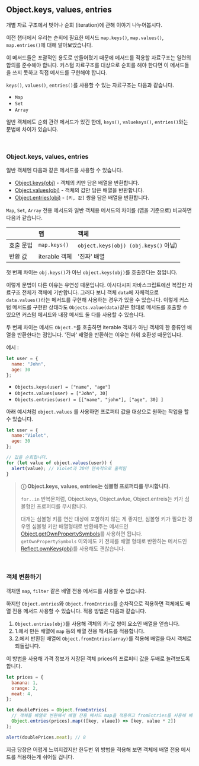 ## Object.keys, values, entries

개별 자료 구조에서 벗어나 순회 (iteration)에 관해 이야기 나누어봅시다.

이전 챕터에서 우리는 순회에 필요한 메서드 `map.keys()`, `map.values()`, `map.entries()`에 대해 알아보았습니다.

이 메서드들은 포괄적인 용도로 만들어졌기 때문에 메서드를 적용할 자료구조는 일련의 합의를 준수해야 합니다.
커스텀 자료구조를 대상으로 순회를 해야 한다면 이 메서드들을 쓰지 못하고 직접 메서드를 구현해야 합니다.

`keys()`, `values()`, `entries()`를 사용할 수 있는 자료구조는 다음과 같습니다.
- `Map`
- `Set`
- `Array`

일반 객체에도 순회 관련 메서드가 있긴 한데, `keys()`, `valuekeys()`, `entries()`와는 문법에 차이가 있습니다.

</br>

### Object.keys, values, entries

일반 객체엔 다음과 같은 메서드를 사용할 수 있습니다.

- <a href="https://developer.mozilla.org/ko/docs/Web/JavaScript/Reference/Global_Objects/Object/keys">Object.keys(obj)</a> - 객체의 키만 담은 배열을 반환합니다.
- <a href="https://developer.mozilla.org/ko/docs/Web/JavaScript/Reference/Global_Objects/Object/values">Object.values(obj)</a> - 객체의 값만 담은 배열을 반환합니다. 
- <a href="https://developer.mozilla.org/ko/docs/Web/JavaScript/Reference/Global_Objects/Object/entries">Object.entries(obj)</a> - `[키, 값]` 쌍을 담은 배열을 반환합니다.

`Map`, `Set`, `Array` 전용 메서드와 일반 객체용 메서드의 차이를 (맵을 기준으로) 비교하면 다음과 같습니다.

|  |맵|객체|
|:----|:-----|:----|
|호출 문법|`map.keys()`|`object.keys(obj) (obj.keys()` 아님)|
|반환 값|iterable 객체|'진짜' 배열|

첫 번째 차이는 `obj.keys()`가 아닌 `object.keys(obj)`를 호출한다는 점입니다.

이렇게 문법이 다른 이유는 유연성 때문입니다. 아시다시피 자바스크립트에선 복잡한 자료구조 전체가 객체에 기반합니다. 그러다 보니 객체 `data`에 자체적으로 `data.values()`라는 메서드를 구현해 사용하는 경우가 있을 수 있습니다. 이렇게 커스텀 메서드를 구현한 상태라도 `Objects.value(data)`같은 형태로 메서드를 호출할 수 있으면 커스텀 메서드와 내장 메서드 둘 다를 사용할 수 있습니다.

두 번째 차이는 메서드 `Object.*`를 호출하면 iterable 객체가 아닌 객체의 한 종류인 배열을 반환한다는 점입니다. '진짜' 배열을 반환하는 이유는 하위 호환성 때문입니다.

예시 :

```javascript
let user = {
  name: "John",
  age: 30
};
```

- `Objects.keys(user) = ["name", "age"]`
- `Objects.values(user) = ["John", 30]`
- `Objects.entries(user) = [["name", "john"], ["age", 30] ]`

아래 예시처럼 `object.values` 를 사용하면 프로퍼티 값을 대상으로 원하는 작업을 할 수 있습니다.

```javascript
let user = {
  name:"Violet",
  age: 30
};

// 값을 순회합니다.
for (let value of object.values(user)) {
  alert(value); // Violet과 30이 연속적으로 출력됨
}
```
> **ⓘ Object.keys, values, entries는 심볼형 프로퍼티를 무시합니다.**
> 
> `for..in` 반복문처럼, Object.keys, Object.avlue, Object.entreis는 키가 심볼형인 프로퍼티를 무시합니다.
> 
> 대개는 심볼형 키를 연산 대상에 포함하지 않는 게 좋지만, 심볼형 키가 필요한 경우엔 심볼형 키만 배열형태로 반환해주는 메서드인 <a href="https://developer.mozilla.org/ko/docs/Web/JavaScript/Reference/Global_Objects/Object/getOwnPropertySymbols">Object.getOwnPropertySymbols</a>를 사용하면 됩니다.
> `getOwnPropertySymbols` 이외에도 키 전체를 배열 형태로 반환하는 메서드인 <a href="https://developer.mozilla.org/ko/docs/Web/JavaScript/Reference/Global_Objects/Reflect/ownKeys">Reflect.ownKeys(obj)</a>를 사용해도 괜찮습니다.

</br>

### 객체 변환하기

객채엔 `map`, `filter` 같은 배열 전용 메서드를 사용할 수 없습니다.

하지만 `Object.entries`와 `Object.fromEntries`를 순차적으로 적용하면 객체에도 배열 전용 메서드 사용할 수 있습니다. 적용 방법은 다음과 같습니다.

1. `Object.entries(obj)`를 사용해 객체의 키-값 쌍이 요소인 배열을 얻습니다.
2. 1.에서 만든 배열에 `map` 등의 배열 전용 메서드를 적용합니다.
3. 2.에서 반환된 배열에 `Object.fromEntries(array)`를 적용해 배열을 다시 객체로 되돌립니다.

이 방법을 사용해 가격 정보가 저장된 객체 prices의 프로퍼티 값을 두배로 늘려보도록 합니다.

```javascript
let prices = {
  banana: 1,
  orange: 2,
  meat: 4,
};

let doublePrices = Object.fromEntries(
  // 객체를 배열로 변환해서 배열 전용 메서드 map을 적용하고 fromEntries를 사용해 배열을 다시 객체로 되돌립니다.
  Object.entries(prices).map(([key, vlaue]) => [key, value * 2])
);

alert(doublePrices.meat); // 8

```

지금 당장은 어렵게 느껴지겠지만 한두번 위 방법을 적용해 보면 객체에 배열 전용 메서드를 적용하는게 쉬어질 겁니다.


